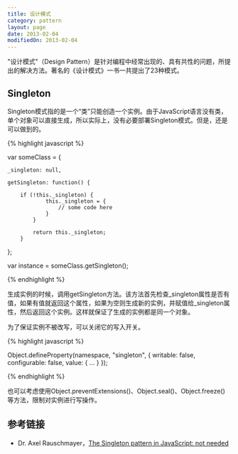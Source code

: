 ```yaml
---
title: 设计模式
category: pattern
layout: page
date: 2013-02-04
modifiedOn: 2013-02-04
---
```


"设计模式"（Design Pattern）是针对编程中经常出现的、具有共性的问题，所提出的解决方法。著名的《设计模式》一书一共提出了23种模式。

## Singleton

Singleton模式指的是一个“类”只能创造一个实例。由于JavaScript语言没有类，单个对象可以直接生成，所以实际上，没有必要部署Singleton模式。但是，还是可以做到的。

{% highlight javascript %}

var someClass = {

	_singleton: null,
				
    getSingleton: function() {

		if (!this._singleton) {
                this._singleton = {
                    // some code here
                }
            }
				
            return this._singleton;
		}
};

var instance = someClass.getSingleton();

{% endhighlight %}

生成实例的时候，调用getSingleton方法。该方法首先检查_singleton属性是否有值，如果有值就返回这个属性，如果为空则生成新的实例，并赋值给_singleton属性，然后返回这个实例。这样就保证了生成的实例都是同一个对象。

为了保证实例不被改写，可以关闭它的写入开关。

{% highlight javascript %}

Object.defineProperty(namespace, "singleton",
        { writable: false, configurable: false, value: { ... } });

{% endhighlight %}

也可以考虑使用Object.preventExtensions()、Object.seal()、Object.freeze()等方法，限制对实例进行写操作。

## 参考链接

- Dr. Axel Rauschmayer，[The Singleton pattern in JavaScript: not needed](http://www.2ality.com/2011/04/singleton-pattern-in-javascript-not.html)
